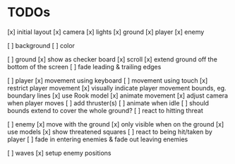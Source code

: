 # TODOs

[x] initial layout
  [x] camera
  [x] lights
  [x] ground
  [x] player
  [x] enemy

[ ] background
  [ ] color

[ ] ground
  [x] show as checker board
  [x] scroll
  [x] extend ground off the bottom of the screen
  [ ] fade leading & trailing edges

[ ] player
  [x] movement using keyboard
  [ ] movement using touch
  [x] restrict player movement
  [x] visually indicate player movement bounds, eg. boundary lines
  [x] use Rook model
  [x] animate movement
  [x] adjust camera when player moves
  [ ] add thruster(s)
  [ ] animate when idle
  [ ] should bounds extend to cover the whole ground?
  [ ] react to hitting threat

[ ] enemy
  [x] move with the ground
  [x] only visible when on the ground
  [x] use models
  [x] show threatened squares
  [ ] react to being hit/taken by player
  [ ] fade in entering enemies & fade out leaving enemies

[ ] waves
  [x] setup enemy positions
